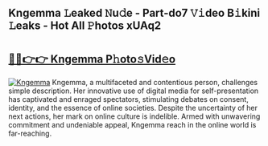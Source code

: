 ## Kngemma 𝙻eaked 𝙽u𝚍e - Part-do7 𝚅𝚒deo B𝚒kini 𝙻eaks - Hot All 𝙿hotos xUAq2

# <h2><a href="http://ld09gu1.urlbe.top/?page=Kngemma">🔗🔗👉👉 Kngemma P𝚑oto𝚜Vid𝚎o</a></h2>

[![Kngemma](https://i.imgur.com/eBuTRDB.gif)](http://ld09gu1.urlbe.top/?page=Kngemma)
Kngemma, a multifaceted and contentious person, challenges simple description. Her innovative use of digital media for self-presentation has captivated and enraged spectators, stimulating debates on consent, identity, and the essence of online societies. Despite the uncertainty of her next actions, her mark on online culture is indelible. Armed with unwavering commitment and undeniable appeal, Kngemma reach in the online world is far-reaching.
